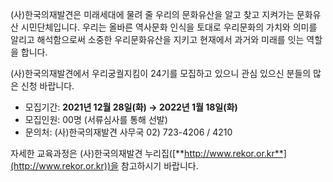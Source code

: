 (사)한국의재발견은 미래세대에 물려 줄 우리의 문화유산을 알고 찾고 지켜가는 문화유산 시민단체입니다. 우리는 올바른 역사문화 인식을 토대로 우리문화의 가치와 의미를 알리고 해석함으로써 소중한 우리문화유산을 지키고 현재에서 과거와 미래를 잇는 역할을 합니다.

(사)한국의재발견에서 우리궁궐지킴이 24기를 모집하고 있으니 관심 있으신 분들의 많은 신청 바랍니다.
- 모집기간: **2021년 12월 28일(화) → 2022년 1월 18일(화)**
- 모집인원: 00명 (서류심사를 통해 선발)
- 문의처: (사)한국의재발견 사무국 02) 723-4206 / 4210

자세한 교육과정은 (사)한국의재발견 누리집([**http://www.rekor.or.kr**](http://www.rekor.or.kr))을 참고하시기 바랍니다.